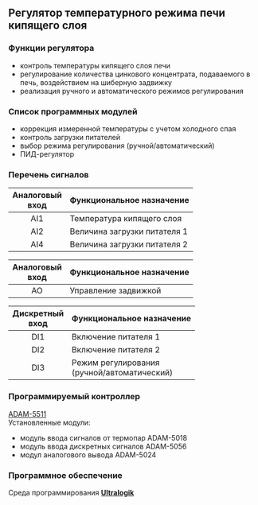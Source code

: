 ## Регулятор температурного режима печи кипящего слоя

### **Функции регулятора**
- контроль температуры кипящего слоя печи
- регулирование количества цинкового концентрата, подаваемого в печь, воздействием на шиберную задвижку
- реализация ручного и автоматического режимов регулирования

### **Список программных модулей**
- коррекция измеренной температуры с учетом холодного спая
- контроль загрузки питателей
- выбор режима регулирования (ручной/автоматический)
- ПИД-регулятор

### **Перечень сигналов** 
| Аналоговый <br> вход | Функциональное назначение |
| :--: | -- |
| AI1 | Температура кипящего слоя |
| AI2 | Величина загрузки питателя 1 |
| AI4 | Величина загрузки питателя 2 |

| Аналоговый <br> вход | Функциональное назначение |
| :--: | -- |
| AO | Управление задвижкой |

| Дискретный <br> вход | Функциональное назначение |
| :--: | -- |
| DI1	| Включение питателя 1 |
| DI2| 	Включение питателя 2 |
| DI3	| Режим регулирования <br> (ручной/автоматический) |

### **Программируемый контроллер**
[ADAM-5511](docs/ADAM-5511_DS.pdf)\
Установленные модули:
- модуль ввода сигналов от термопар ADAM-5018
- модуль ввода дискретных сигналов  ADAM-5056
- модул аналогового вывода ADAM-5024

### **Программное обеспечение**
Среда программирования [**Ultralogik**](docs/19970396.pdf)
